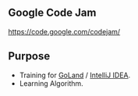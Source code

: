 Google Code Jam
---

https://code.google.com/codejam/

## Purpose 

* Training for [GoLand](https://www.jetbrains.com/go/) / [IntelliJ IDEA](https://www.jetbrains.com/idea/).
* Learning Algorithm.